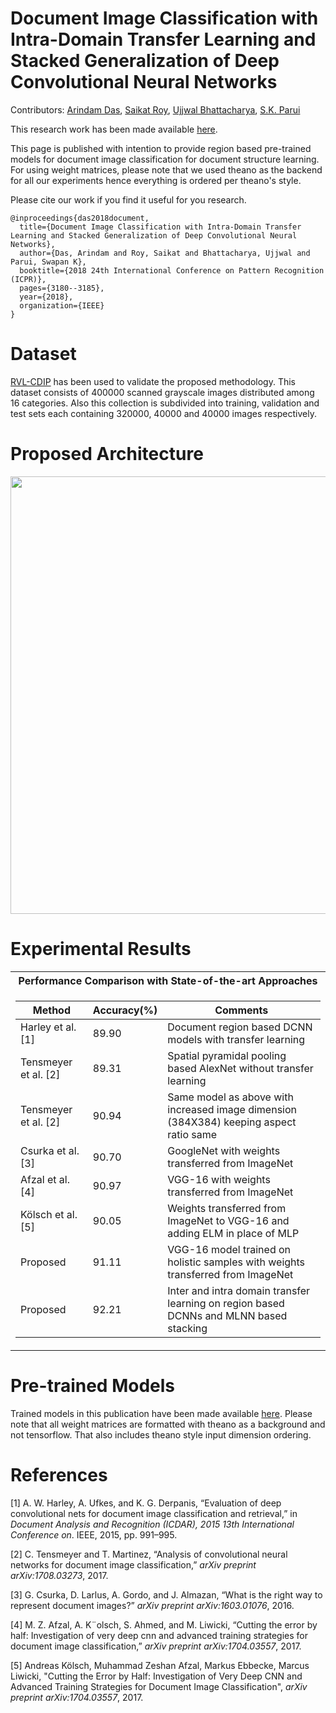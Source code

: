 # Document Image Classification with Intra-Domain Transfer Learning and Stacked Generalization of Deep Convolutional Neural Networks
Contributors: [Arindam Das](https://scholar.google.co.in/citations?user=W8DTl_gAAAAJ&hl=en), [Saikat Roy](https://scholar.google.co.in/citations?user=dSs0DfoAAAAJ&hl=en), [Ujjwal Bhattacharya](https://scholar.google.co.in/citations?user=dcbu4SEAAAAJ&hl=en), [S.K. Parui](https://scholar.google.co.in/citations?user=RJh451AAAAAJ&hl=en)

This research work has been made available [here](https://arxiv.org/abs/1801.09321).

This page is published with intention to provide region based pre-trained models for document image classification for document structure learning. For using weight matrices, please note that we used theano as the backend for all our experiments hence everything is ordered per theano's style.<Enter>

Please cite our work if you find it useful for you research. <Enter>

```
@inproceedings{das2018document,
  title={Document Image Classification with Intra-Domain Transfer Learning and Stacked Generalization of Deep Convolutional Neural Networks},
  author={Das, Arindam and Roy, Saikat and Bhattacharya, Ujjwal and Parui, Swapan K},
  booktitle={2018 24th International Conference on Pattern Recognition (ICPR)},
  pages={3180--3185},
  year={2018},
  organization={IEEE}
}
```

# Dataset
[RVL-CDIP](http://www.cs.cmu.edu/~aharley/rvl-cdip/) has been used to validate the proposed methodology. This dataset consists of 400000 scanned grayscale images distributed among 16 categories. Also this collection is subdivided into training, validation and test sets each containing 320000, 40000 and 40000 images respectively.

# Proposed Architecture
<p align="center">
  <img src="https://github.com/hiarindam/document-image-classification-TL-SG/blob/master/IMG_Flowchart.png"  width="700" height="700">
</p>

# Experimental Results
<table>
<th> Performance Comparison with State-of-the-art Approaches</th>
<tr><td>

Method | Accuracy(%) | Comments
--- | --- | ---
Harley et al. [1]  | 89.90 | Document region based DCNN models with transfer learning
Tensmeyer et al. [2] | 89.31 | Spatial pyramidal pooling based AlexNet without transfer learning
Tensmeyer et al. [2] | 90.94 | Same model as above with increased image dimension (384X384) keeping aspect ratio same
Csurka et al. [3]  | 90.70 | GoogleNet with weights transferred from ImageNet
Afzal et al. [4] | 90.97 | VGG-16 with weights transferred from ImageNet
Kölsch et al. [5] | 90.05 | Weights transferred from ImageNet to VGG-16 and adding ELM in place of MLP
Proposed | 91.11 | VGG-16 model trained on holistic samples with weights transferred from ImageNet
Proposed | 92.21 | Inter and intra domain transfer learning on region based DCNNs and MLNN based stacking


</td></tr> </table>

# Pre-trained Models
Trained models in this publication have been made available [here](https://drive.google.com/open?id=1oFk0eytDn_M6LmdugI22JUV4nmnO5gIv). Please note that all weight matrices are formatted with theano as a background and not tensorflow. That also includes theano style input dimension ordering.

# References
[1] A. W. Harley, A. Ufkes, and K. G. Derpanis, “Evaluation of deep convolutional nets for document image classification and retrieval,” in _Document Analysis and Recognition (ICDAR), 2015 13th International Conference on_. IEEE, 2015, pp. 991–995.<Enter>
  
[2] C. Tensmeyer and T. Martinez, “Analysis of convolutional neural networks for document image classification,” _arXiv preprint arXiv:1708.03273_, 2017.<Enter>

[3] G. Csurka, D. Larlus, A. Gordo, and J. Almazan, “What is the right way to represent document images?” _arXiv preprint arXiv:1603.01076_, 2016.<Enter>

[4] M. Z. Afzal, A. K¨olsch, S. Ahmed, and M. Liwicki, “Cutting the error by half: Investigation of very deep cnn and advanced training strategies for document image classification,” _arXiv preprint arXiv:1704.03557_, 2017.<Enter>

[5] Andreas Kölsch, Muhammad Zeshan Afzal, Markus Ebbecke, Marcus Liwicki, "Cutting the Error by Half: Investigation of Very Deep CNN and Advanced Training Strategies for Document Image Classification", _arXiv preprint arXiv:1704.03557_, 2017.<Enter>
